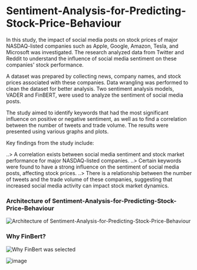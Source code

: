 # Sentiment-Analysis-for-Predicting-Stock-Price-Behaviour
In this study, the impact of social media posts on stock prices of major NASDAQ-listed companies such as Apple, Google, Amazon, Tesla, and Microsoft was investigated. The research analyzed data from Twitter and Reddit to understand the influence of social media sentiment on these companies' stock performance.

A dataset was prepared by collecting news, company names, and stock prices associated with these companies. Data wrangling was performed to clean the dataset for better analysis. Two sentiment analysis models, VADER and FinBERT, were used to analyze the sentiment of social media posts.

The study aimed to identify keywords that had the most significant influence on positive or negative sentiment, as well as to find a correlation between the number of tweets and trade volume. The results were presented using various graphs and plots.

Key findings from the study include:

..> A correlation exists between social media sentiment and stock market performance for major NASDAQ-listed companies.
..> Certain keywords were found to have a strong influence on the sentiment of social media posts, affecting stock prices.
..> There is a relationship between the number of tweets and the trade volume of these companies, suggesting that increased social media activity can impact stock market dynamics.

### Architecture of Sentiment-Analysis-for-Predicting-Stock-Price-Behaviour

![Architecture of Sentiment-Analysis-for-Predicting-Stock-Price-Behaviour](https://github.com/ar-adityarajput/Sentiment-Analysis-of-Stock-Price/blob/main/Projects%20Images/Architecture.png)

### Why FinBert?

![Why FinBert was selected](https://github.com/ar-adityarajput/Sentiment-Analysis-of-Stock-Price/blob/main/Projects%20Images/Why%20finBERT.png)

![image](https://user-images.githubusercontent.com/20230397/229546500-4ed4d4bb-7ada-4f6a-bac4-768ecc91a185.png)
